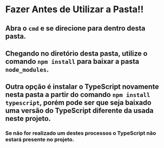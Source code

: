# Fazer Antes de Utilizar a Pasta!!

## Abra o `cmd` e se direcione para dentro desta pasta.

## Chegando no diretório desta pasta, utilize o comando `npm install` para baixar a pasta `node_modules`.

## Outra opção é instalar o TypeScript novamente nesta pasta a partir do comando `npm install typescript`, porém pode ser que seja baixado uma versão do TypeScript diferente da usada neste projeto.

### Se não for realizado um destes processos o TypeScript não estará presente no projeto.

